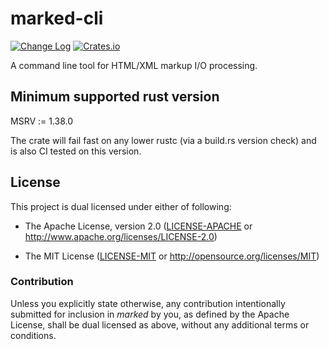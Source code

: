 # marked-cli

[![Change Log](https://img.shields.io/crates/v/marked-cli.svg?maxAge=3600&label=change%20log&color=9cf)](https://github.com/dekellum/marked/blob/master/marked-cli/CHANGELOG.md)
[![Crates.io](https://img.shields.io/crates/v/marked.svg?maxAge=3600)](https://crates.io/crates/marked-cli)

A command line tool for HTML/XML markup I/O processing.

## Minimum supported rust version

MSRV := 1.38.0

The crate will fail fast on any lower rustc (via a build.rs version
check) and is also CI tested on this version.

## License

This project is dual licensed under either of following:

* The Apache License, version 2.0 ([LICENSE-APACHE](LICENSE-APACHE)
  or http://www.apache.org/licenses/LICENSE-2.0)

* The MIT License ([LICENSE-MIT](LICENSE-MIT)
  or http://opensource.org/licenses/MIT)

### Contribution

Unless you explicitly state otherwise, any contribution intentionally submitted
for inclusion in _marked_ by you, as defined by the Apache License, shall be
dual licensed as above, without any additional terms or conditions.
